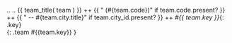 ..
..
{{ team_title( team ) }}  ++
{{ " (#{team.code})" if team.code.present? }} ++
{{ " -- #{team.city.title}" if team.city_id.present? }} ++
_#{{ team.key }}_{: .key} <br>
{: .team #{{team.key}} }
